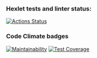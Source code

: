 ### Hexlet tests and linter status:
[![Actions Status](https://github.com/Freakypanda/js-starter-project-44/actions/workflows/hexlet-check.yml/badge.svg)](https://github.com/Freakypanda/js-starter-project-44/actions)
### Code Climate badges
[![Maintainability](https://api.codeclimate.com/v1/badges/e507580d546c81b9b1d8/maintainability)](https://codeclimate.com/github/Freakypanda/js-starter-project-44/maintainability)
[![Test Coverage](https://api.codeclimate.com/v1/badges/e507580d546c81b9b1d8/test_coverage)](https://codeclimate.com/github/Freakypanda/js-starter-project-44/test_coverage)